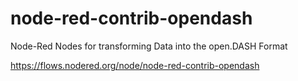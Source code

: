 # node-red-contrib-opendash
Node-Red Nodes for transforming Data into the open.DASH Format

https://flows.nodered.org/node/node-red-contrib-opendash
